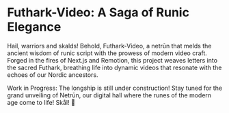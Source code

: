 # Futhark-Video: A Saga of Runic Elegance


Hail, warriors and skalds! Behold, Futhark-Video, a netrūn that melds the ancient wisdom of runic script with the prowess of modern video craft. Forged in the fires of Next.js and Remotion, this project weaves letters into the sacred Futhark, breathing life into dynamic videos that resonate with the echoes of our Nordic ancestors.


Work in Progress: The longship is still under construction! Stay tuned for the grand unveiling of Netrūn, our digital hall where the runes of the modern age come to life! Skål! 🍻